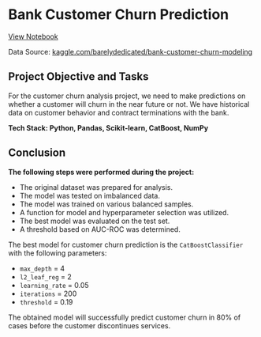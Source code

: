 # Bank Customer Churn Prediction

[View Notebook](https://nbviewer.org/github/ootho/data_science/blob/main/bank_churn/bank_churn.ipynb)

Data Source: [kaggle.com/barelydedicated/bank-customer-churn-modeling](https://www.kaggle.com/barelydedicated/bank-customer-churn-modeling)

## Project Objective and Tasks

For the customer churn analysis project, we need to make predictions on whether a customer will churn in the near future or not. We have historical data on customer behavior and contract terminations with the bank.

**Tech Stack: Python, Pandas, Scikit-learn, CatBoost, NumPy**

## Conclusion

**The following steps were performed during the project:**
- The original dataset was prepared for analysis.
- The model was tested on imbalanced data.
- The model was trained on various balanced samples.
- A function for model and hyperparameter selection was utilized.
- The best model was evaluated on the test set.
- A threshold based on AUC-ROC was determined.

The best model for customer churn prediction is the `CatBoostClassifier` with the following parameters:
- `max_depth` = 4
- `l2_leaf_reg` = 2
- `learning_rate` = 0.05
- `iterations` = 200
- `threshold` = 0.19

The obtained model will successfully predict customer churn in 80% of cases before the customer discontinues services.